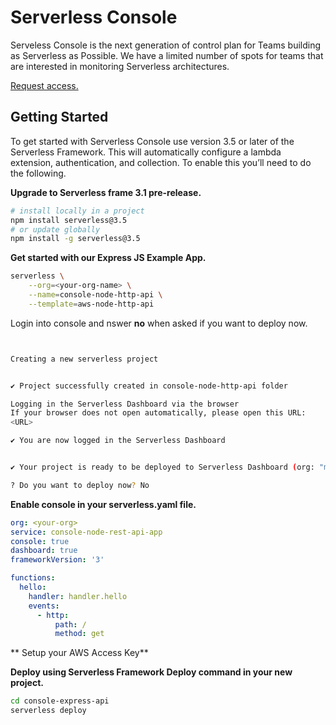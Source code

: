 <!--
title: Overview
menuText: Overview
description: 
menuOrder: 1
-->

# Serverless Console

Serveless Console is the next generation of control plan for Teams building as
Serverless as Possible. We have a limited number of spots for teams that are
interested in monitoring Serverless architectures. 

[Request access.](https://www.serverless.com/console ) 

## Getting Started

To get started with Serverless Console use version 3.5 or later of the
Serverless Framework. This will automatically configure a lambda extension,
authentication, and collection. To enable this you’ll need to do the following.

**Upgrade to Serverless frame 3.1 pre-release.**

```bash
# install locally in a project
npm install serverless@3.5
# or update globally
npm install -g serverless@3.5
```

**Get started with our Express JS Example App.**
```bash
serverless \
    --org=<your-org-name> \
    --name=console-node-http-api \
    --template=aws-node-http-api
```

Login into console and nswer **no** when asked if you want to deploy now. 

```bash


Creating a new serverless project


✔ Project successfully created in console-node-http-api folder

Logging in the Serverless Dashboard via the browser
If your browser does not open automatically, please open this URL:
<URL>

✔ You are now logged in the Serverless Dashboard


✔ Your project is ready to be deployed to Serverless Dashboard (org: "my-org", app: "cconsole-node-http-api")

? Do you want to deploy now? No
```


**Enable console in your serverless.yaml file.**

```yaml
org: <your-org>
service: console-node-rest-api-app
console: true
dashboard: true 
frameworkVersion: '3'

functions:
  hello:
    handler: handler.hello
    events:
      - http:
          path: /
          method: get
```

** Setup your AWS Access Key**


**Deploy using Serverless Framework Deploy command in your new project.**


```bash
cd console-express-api
serverless deploy
```
